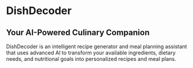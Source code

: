 # DishDecoder

## Your AI-Powered Culinary Companion

DishDecoder is an intelligent recipe generator and meal planning assistant that uses advanced AI to transform your available ingredients, dietary needs, and nutritional goals into personalized recipes and meal plans.